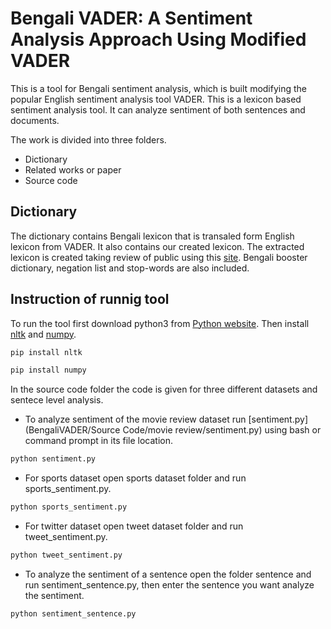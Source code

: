 # Bengali VADER: A Sentiment Analysis Approach Using Modified VADER

This is a tool for Bengali sentiment analysis, which is built modifying the popular English sentiment analysis tool VADER. This is a lexicon based sentiment analysis tool. It can analyze sentiment of both sentences and documents. 

The work is divided into three folders.
- Dictionary
- Related works or paper
- Source code

## Dictionary
The dictionary contains Bengali lexicon that is transaled form English lexicon from VADER. It also contains our created lexicon. The extracted lexicon is created taking review of public using this [site](http://imran03.pythonanywhere.com/). Bengali booster dictionary, negation list and stop-words are also included.

## Instruction of runnig tool
To run the tool first download python3 from [Python website](https://www.python.org/). Then install [nltk](https://www.nltk.org/) and [numpy](http://www.numpy.org/).
```bash
pip install nltk
```
```bash
pip install numpy
```

In the source code folder the code is given for three different datasets and sentece level analysis.
* To analyze sentiment of the movie review dataset run [sentiment.py](BengaliVADER/Source Code/movie review/sentiment.py) using bash or command prompt in its file location.
```bash
python sentiment.py
```
* For sports dataset open sports dataset folder and run sports_sentiment.py.
```bash
python sports_sentiment.py
```
* For twitter dataset open tweet dataset folder and run tweet_sentiment.py.
```bash
python tweet_sentiment.py
```
* To analyze the sentiment of a sentence open the folder sentence and run sentiment_sentence.py, then enter the sentence you want analyze the sentiment.
```bash
python sentiment_sentence.py
```